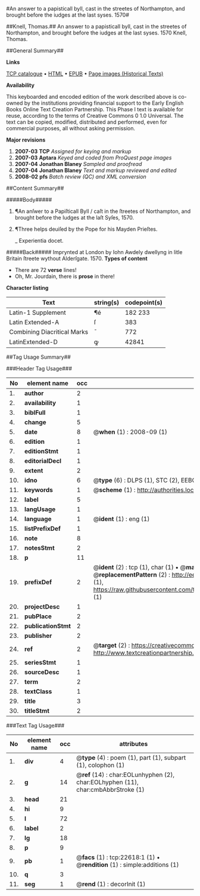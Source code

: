 #An answer to a papisticall byll, cast in the streetes of Northampton, and brought before the iudges at the last syses. 1570#

##Knell, Thomas.##
An answer to a papisticall byll, cast in the streetes of Northampton, and brought before the iudges at the last syses. 1570
Knell, Thomas.

##General Summary##

**Links**

[TCP catalogue](http://www.ota.ox.ac.uk/tcp/)  • 
[HTML](http://tei.it.ox.ac.uk/tcp/Texts-HTML/free/A68/A68305.html)  • 
[EPUB](http://tei.it.ox.ac.uk/tcp/Texts-EPUB/free/A68/A68305.epub) • 
[Page images (Historical Texts)](https://data.historicaltexts.jisc.ac.uk/view?pubId=eebo-99856963e&pageId=eebo-99856963e-22618-1)

**Availability**

This keyboarded and encoded edition of the
	       work described above is co-owned by the institutions
	       providing financial support to the Early English Books
	       Online Text Creation Partnership. This Phase I text is
	       available for reuse, according to the terms of Creative
	       Commons 0 1.0 Universal. The text can be copied,
	       modified, distributed and performed, even for
	       commercial purposes, all without asking permission.

**Major revisions**

1. __2007-03__ __TCP__ *Assigned for keying and markup*
1. __2007-03__ __Aptara__ *Keyed and coded from ProQuest page images*
1. __2007-04__ __Jonathan Blaney__ *Sampled and proofread*
1. __2007-04__ __Jonathan Blaney__ *Text and markup reviewed and edited*
1. __2008-02__ __pfs__ *Batch review (QC) and XML conversion*

##Content Summary##

#####Body#####

1. ¶An anſwer to a Papiſticall Byll / caſt in the
ſtreetes of Northampton, and brought before the Iudges
at the laſt Syſes, 1570.

1. ¶Three helps deuiſed
by the Pope for his
Mayden Prieſtes.

    _ Experientia
docet.

#####Back#####
Imprynted at
London by Iohn Awdely
dwellyng in litle Britain
ſtreete wythout Alderſgate.
1570.
**Types of content**

  * There are 72 **verse** lines!
  * Oh, Mr. Jourdain, there is **prose** in there!

**Character listing**


|Text|string(s)|codepoint(s)|
|---|---|---|
|Latin-1 Supplement|¶é|182 233|
|Latin Extended-A|ſ|383|
|Combining             Diacritical Marks|̄|772|
|LatinExtended-D|ꝙ|42841|

##Tag Usage Summary##

###Header Tag Usage###

|No|element name|occ|attributes|
|---|---|---|---|
|1.|__author__|2||
|2.|__availability__|1||
|3.|__biblFull__|1||
|4.|__change__|5||
|5.|__date__|8| @__when__ (1) : 2008-09 (1)|
|6.|__edition__|1||
|7.|__editionStmt__|1||
|8.|__editorialDecl__|1||
|9.|__extent__|2||
|10.|__idno__|6| @__type__ (6) : DLPS (1), STC (2), EEBO-CITATION (1), PROQUEST (1), VID (1)|
|11.|__keywords__|1| @__scheme__ (1) : http://authorities.loc.gov/ (1)|
|12.|__label__|5||
|13.|__langUsage__|1||
|14.|__language__|1| @__ident__ (1) : eng (1)|
|15.|__listPrefixDef__|1||
|16.|__note__|8||
|17.|__notesStmt__|2||
|18.|__p__|11||
|19.|__prefixDef__|2| @__ident__ (2) : tcp (1), char (1)  •  @__matchPattern__ (2) : ([0-9\-]+):([0-9IVX]+) (1), (.+) (1)  •  @__replacementPattern__ (2) : http://eebo.chadwyck.com/downloadtiff?vid=$1&page=$2 (1), https://raw.githubusercontent.com/textcreationpartnership/Texts/master/tcpchars.xml#$1 (1)|
|20.|__projectDesc__|1||
|21.|__pubPlace__|2||
|22.|__publicationStmt__|2||
|23.|__publisher__|2||
|24.|__ref__|2| @__target__ (2) : https://creativecommons.org/publicdomain/zero/1.0/ (1), http://www.textcreationpartnership.org/docs/. (1)|
|25.|__seriesStmt__|1||
|26.|__sourceDesc__|1||
|27.|__term__|2||
|28.|__textClass__|1||
|29.|__title__|3||
|30.|__titleStmt__|2||


###Text Tag Usage###

|No|element name|occ|attributes|
|---|---|---|---|
|1.|__div__|4| @__type__ (4) : poem (1), part (1), subpart (1), colophon (1)|
|2.|__g__|14| @__ref__ (14) : char:EOLunhyphen (2), char:EOLhyphen (11), char:cmbAbbrStroke (1)|
|3.|__head__|21||
|4.|__hi__|9||
|5.|__l__|72||
|6.|__label__|2||
|7.|__lg__|18||
|8.|__p__|9||
|9.|__pb__|1| @__facs__ (1) : tcp:22618:1 (1)  •  @__rendition__ (1) : simple:additions (1)|
|10.|__q__|3||
|11.|__seg__|1| @__rend__ (1) : decorInit (1)|
